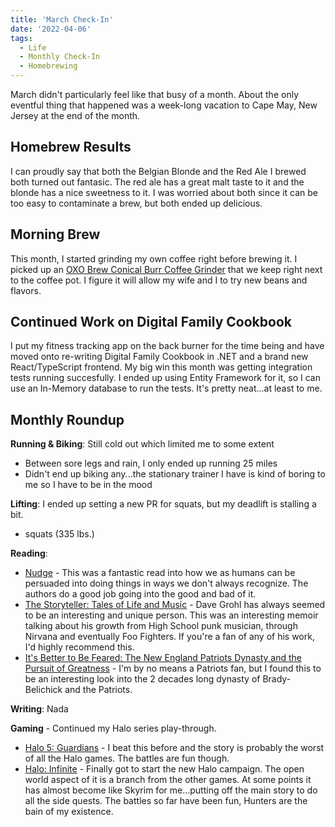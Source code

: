 ```yaml
---
title: 'March Check-In'
date: '2022-04-06'
tags:
  - Life
  - Monthly Check-In
  - Homebrewing
---
```


March didn't particularly feel like that busy of a month. About the only eventful thing that happened was a week-long vacation to Cape May, New Jersey at the end of the month.
<!-- excerpt -->

## Homebrew Results

I can proudly say that both the Belgian Blonde and the Red Ale I brewed both turned out fantasic. The red ale has a great malt taste to it and the blonde has a nice sweetness to it. I was worried about both since it can be too easy to contaminate a brew, but both ended up delicious.

## Morning Brew

This month, I started grinding my own coffee right before brewing it. I picked up an <a href="https://smile.amazon.com/dp/B07CSKGLMM?psc=1&ref=ppx_yo2ov_dt_b_product_details" rel="noreferrer nofollow">OXO Brew Conical Burr Coffee Grinder</a> that we keep right next to the coffee pot. I figure it will allow my wife and I to try new beans and flavors.

## Continued Work on Digital Family Cookbook

I put my fitness tracking app on the back burner for the time being and have moved onto re-writing Digital Family Cookbook in .NET and a brand new React/TypeScript frontend. My big win this month was getting integration tests running succesfully. I ended up using Entity Framework for it, so I can use an In-Memory database to run the tests. It's pretty neat...at least to me.

## Monthly Roundup

**Running & Biking**: Still cold out which limited me to some extent

-   Between sore legs and rain, I only ended up running 25 miles
-   Didn't end up biking any...the stationary trainer I have is kind of boring to me so I have to be in the mood

**Lifting**: I ended up setting a new PR for squats, but my deadlift is stalling a bit.

-   squats (335 lbs.)

**Reading**:

-   <a href="https://bookshop.org/books/nudge-the-final-edition/9780143137009" target="_blank" rel="noreferrer nofollow">Nudge</a> - This was a fantastic read into how we as humans can be persuaded into doing things in ways we don't always recognize. The authors do a good
    job going into the good and bad of it.
-   <a href="https://bookshop.org/books/the-storyteller-tales-of-life-and-music/9780063076099" target="_blank" rel="noreferrer nofollow">The Storyteller: Tales of Life and Music</a> - Dave Grohl has always seemed to be an interesting and unique person. This was an interesting memoir talking about his growth from High School
    punk musician, through Nirvana and eventually Foo Fighters. If you're a fan of any of his work, I'd highly recommend this.
-   <a href="https://bookshop.org/books/it-s-better-to-be-feared-the-new-england-patriots-dynasty-and-the-pursuit-of-greatness/9781631498237" target="_blank" rel="noreferrer nofollow">It's Better to Be Feared: The New England Patriots Dynasty and the Pursuit of Greatness</a> - I'm by no means a Patriots fan, but I found this to be an interesting look into the 2 decades long dynasty of Brady-Belichick and the Patriots.

**Writing**: Nada

**Gaming** - Continued my Halo series play-through.

-   <a href="https://www.xbox.com/en-us/games/store/Halo-5-Guardians/BRRC2BP0G9P0" target="_blank" rel="noreferrer nofollow">Halo 5: Guardians</a> - I beat this before and the story is probably the worst of all the Halo games. The battles are fun though.
-   <a href="https://www.xbox.com/en-us/games/store/halo-the-master-chief-collection/9ntm9hxnlszx" target="_blank" rel="noreferrer nofollow">Halo: Infinite</a> - Finally got to start the new Halo campaign. The open world aspect of it is a branch from the other games. At some points it has almost become
    like Skyrim for me...putting off the main story to do all the side quests. The battles so far have been fun, Hunters are the bain of my existence.
